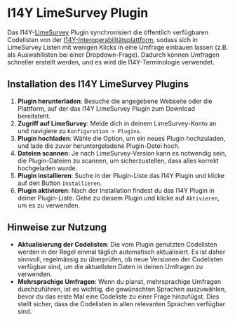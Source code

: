# I14Y LimeSurvey Plugin

Das I14Y-[LimeSurvey](https://www.limesurvey.org/) Plugin synchronisiert die öffentlich verfügbaren Codelisten von der [I14Y-Interoperabilitätsplattform](https://www.i14y.admin.ch/), sodass sich in LimeSurvey Listen mit wenigen Klicks in eine Umfrage einbauen lassen (z.B. als Auswahllisten bei einer Dropdown-Frage). Dadurch können Umfragen schneller erstellt werden, und es wird die I14Y-Terminologie verwendet.

## Installation des I14Y LimeSurvey Plugins

1. **Plugin herunterladen**: Besuche die angegebene Webseite oder die Plattform, auf der das I14Y LimeSurvey Plugin zum Download bereitsteht.
2. **Zugriff auf LimeSurvey**: Melde dich in deinem LimeSurvey-Konto an und navigiere zu `Konfiguration > Plugins`.
3. **Plugin hochladen**: Wähle die Option, um ein neues Plugin hochzuladen, und lade die zuvor heruntergeladene Plugin-Datei hoch.
4. **Dateien scannen**: Je nach LimeSurvey-Version kann es notwendig sein, die Plugin-Dateien zu scannen, um sicherzustellen, dass alles korrekt hochgeladen wurde.
5. **Plugin installieren**: Suche in der Plugin-Liste das I14Y Plugin und klicke auf den Button `Installieren`.
6. **Plugin aktivieren**: Nach der Installation findest du das I14Y Plugin in deiner Plugin-Liste. Gehe zu diesem Plugin und klicke auf `Aktivieren`, um es zu verwenden.

## Hinweise zur Nutzung

- **Aktualisierung der Codelisten**: Die vom Plugin genutzten Codelisten werden in der Regel einmal täglich automatisch aktualisiert. Es ist daher sinnvoll, regelmässig zu überprüfen, ob neue Versionen der Codelisten verfügbar sind, um die aktuellsten Daten in deinen Umfragen zu verwenden.
- **Mehrsprachige Umfragen**: Wenn du planst, mehrsprachige Umfragen durchzuführen, ist es wichtig, die gewünschten Sprachen auszuwählen, bevor du das erste Mal eine Codeliste zu einer Frage hinzufügst. Dies stellt sicher, dass die Codelisten in allen relevanten Sprachen verfügbar sind.
